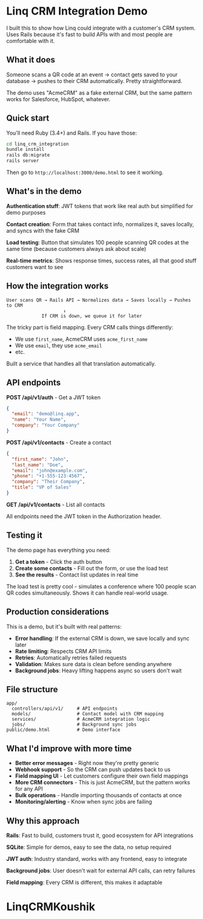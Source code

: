 # Linq CRM Integration Demo

I built this to show how Linq could integrate with a customer's CRM system. Uses Rails because it's fast to build APIs with and most people are comfortable with it.

## What it does

Someone scans a QR code at an event → contact gets saved to your database → pushes to their CRM automatically. Pretty straightforward.

The demo uses "AcmeCRM" as a fake external CRM, but the same pattern works for Salesforce, HubSpot, whatever.

## Quick start

You'll need Ruby (3.4+) and Rails. If you have those:

```bash
cd linq_crm_integration
bundle install
rails db:migrate
rails server
```

Then go to `http://localhost:3000/demo.html` to see it working.

## What's in the demo

**Authentication stuff**: JWT tokens that work like real auth but simplified for demo purposes

**Contact creation**: Form that takes contact info, normalizes it, saves locally, and syncs with the fake CRM

**Load testing**: Button that simulates 100 people scanning QR codes at the same time (because customers always ask about scale)

**Real-time metrics**: Shows response times, success rates, all that good stuff customers want to see

## How the integration works

```
User scans QR → Rails API → Normalizes data → Saves locally → Pushes to CRM
                     ↓
             If CRM is down, we queue it for later
```

The tricky part is field mapping. Every CRM calls things differently:
- We use `first_name`, AcmeCRM uses `acme_first_name`  
- We use `email`, they use `acme_email`
- etc.

Built a service that handles all that translation automatically.

## API endpoints

**POST /api/v1/auth** - Get a JWT token
```json
{
  "email": "demo@linq.app",
  "name": "Your Name",
  "company": "Your Company"
}
```

**POST /api/v1/contacts** - Create a contact
```json
{
  "first_name": "John",
  "last_name": "Doe", 
  "email": "john@example.com",
  "phone": "+1-555-123-4567",
  "company": "Their Company",
  "title": "VP of Sales"
}
```

**GET /api/v1/contacts** - List all contacts

All endpoints need the JWT token in the Authorization header.

## Testing it

The demo page has everything you need:

1. **Get a token** - Click the auth button
2. **Create some contacts** - Fill out the form, or use the load test
3. **See the results** - Contact list updates in real time

The load test is pretty cool - simulates a conference where 100 people scan QR codes simultaneously. Shows it can handle real-world usage.

## Production considerations

This is a demo, but it's built with real patterns:

- **Error handling**: If the external CRM is down, we save locally and sync later
- **Rate limiting**: Respects CRM API limits  
- **Retries**: Automatically retries failed requests
- **Validation**: Makes sure data is clean before sending anywhere
- **Background jobs**: Heavy lifting happens async so users don't wait

## File structure

```
app/
  controllers/api/v1/     # API endpoints
  models/                 # Contact model with CRM mapping
  services/               # AcmeCRM integration logic
  jobs/                   # Background sync jobs
public/demo.html          # Demo interface
```

## What I'd improve with more time

- **Better error messages** - Right now they're pretty generic
- **Webhook support** - So the CRM can push updates back to us  
- **Field mapping UI** - Let customers configure their own field mappings
- **More CRM connectors** - This is just AcmeCRM, but the pattern works for any API
- **Bulk operations** - Handle importing thousands of contacts at once
- **Monitoring/alerting** - Know when sync jobs are failing

## Why this approach

**Rails**: Fast to build, customers trust it, good ecosystem for API integrations

**SQLite**: Simple for demos, easy to see the data, no setup required

**JWT auth**: Industry standard, works with any frontend, easy to integrate

**Background jobs**: User doesn't wait for external API calls, can retry failures

**Field mapping**: Every CRM is different, this makes it adaptable

# LinqCRMKoushik
